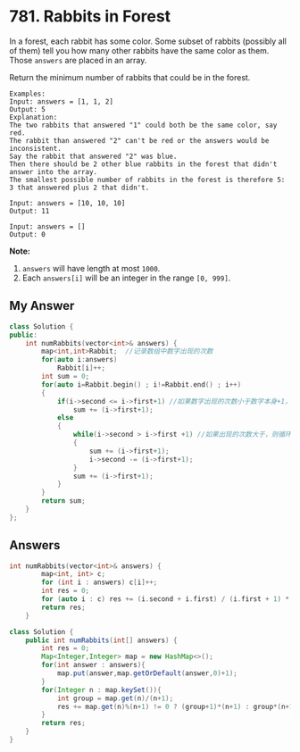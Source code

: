  # 781. Rabbits in Forest

In a forest, each rabbit has some color. Some subset of rabbits (possibly all of them) tell you how many other rabbits have the same color as them. Those `answers` are placed in an array.

Return the minimum number of rabbits that could be in the forest.

```
Examples:
Input: answers = [1, 1, 2]
Output: 5
Explanation:
The two rabbits that answered "1" could both be the same color, say red.
The rabbit than answered "2" can't be red or the answers would be inconsistent.
Say the rabbit that answered "2" was blue.
Then there should be 2 other blue rabbits in the forest that didn't answer into the array.
The smallest possible number of rabbits in the forest is therefore 5: 3 that answered plus 2 that didn't.

Input: answers = [10, 10, 10]
Output: 11

Input: answers = []
Output: 0
```

**Note:**

1. `answers` will have length at most `1000`.
2. Each `answers[i]` will be an integer in the range `[0, 999]`.



## My Answer

```c++
class Solution {
public:
    int numRabbits(vector<int>& answers) {
        map<int,int>Rabbit;  //记录数组中数字出现的次数
        for(auto i:answers)
            Rabbit[i]++;
        int sum = 0;
        for(auto i=Rabbit.begin() ; i!=Rabbit.end() ; i++)
        {
            if(i->second <= i->first+1) //如果数字出现的次数小于数字本身+1，按照后者算最小人数
                sum += (i->first+1);
            else
            {
                while(i->second > i->first +1) //如果出现的次数大于，则循环算最小人数
                {
                    sum += (i->first+1);
                    i->second -= (i->first+1);
                }
                sum += (i->first+1);
            }
        }
        return sum;
    }
};
```



## Answers

```c++
int numRabbits(vector<int>& answers) {
        map<int, int> c;
        for (int i : answers) c[i]++;
        int res = 0;
        for (auto i : c) res += (i.second + i.first) / (i.first + 1) * (i.first + 1);
        return res;
    }
```



```java
class Solution {
    public int numRabbits(int[] answers) {
        int res = 0;
        Map<Integer,Integer> map = new HashMap<>();
        for(int answer : answers){
            map.put(answer,map.getOrDefault(answer,0)+1);
        }
        for(Integer n : map.keySet()){
            int group = map.get(n)/(n+1);
            res += map.get(n)%(n+1) != 0 ? (group+1)*(n+1) : group*(n+1);
        }
        return res;
    }
}
```

